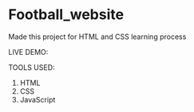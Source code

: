 # Football_website
Made this project for HTML and CSS learning process

LIVE DEMO:

TOOLS USED:
1. HTML
2. CSS
3. JavaScript

